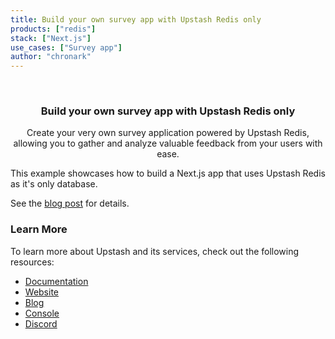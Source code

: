 ```yaml
---
title: Build your own survey app with Upstash Redis only
products: ["redis"]
stack: ["Next.js"]
use_cases: ["Survey app"]
author: "chronark"
---
```


<br />
<div align="center">

  <h3 align="center"> Build your own survey app with Upstash Redis only</h3>

  <p align="center"> 
    Create your very own survey application powered by Upstash Redis, allowing you to gather and analyze valuable feedback from your users with ease.
  </p>
</div>


This example showcases how to build a Next.js app that uses Upstash Redis as it's only database.

See the [blog post](https://blog.upstash.com/survey-serverless-redis) for details.


### Learn More

To learn more about Upstash and its services, check out the following resources:

- [Documentation](https://docs.upstash.com)
- [Website](https://upstash.com)
- [Blog](https://upstash.com/blog)
- [Console](https://console.upstash.com)
- [Discord](https://upstash.com/discord)

